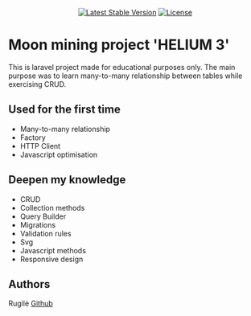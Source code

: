 <p align="center">
<a href="https://packagist.org/packages/laravel/framework"><img src="https://img.shields.io/packagist/v/laravel/framework" alt="Latest Stable Version"></a>
<a href="https://packagist.org/packages/laravel/framework"><img src="https://img.shields.io/packagist/l/laravel/framework" alt="License"></a>
</p>

# Moon mining project 'HELIUM 3'

This is laravel project made for educational purposes only. The main purpose was to learn many-to-many relationship between tables while exercising CRUD.

## Used for the first time

- Many-to-many relationship
- Factory
- HTTP Client
- Javascript optimisation

## Deepen my knowledge

- CRUD
- Collection methods
- Query Builder
- Migrations
- Validation rules
- Svg
- Javascript methods
- Responsive design

## Authors

Rugilė [Github](https://github.com/kauste)